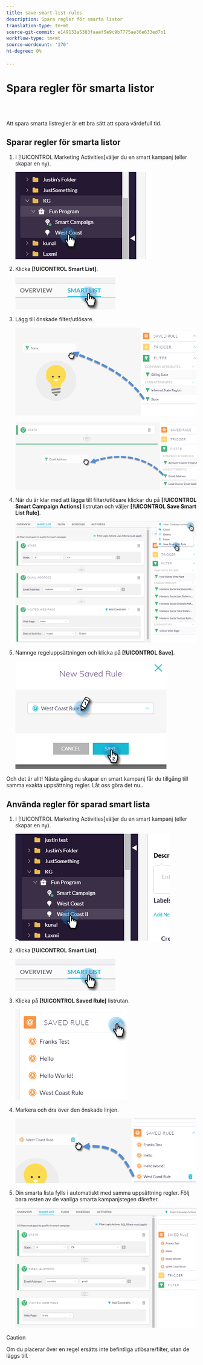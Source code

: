 ```yaml
---
title: save-smart-list-rules
description: Spara regler för smarta listor
translation-type: tm+mt
source-git-commit: e149133a5383faaef5e9c9b7775ae36e633ed7b1
workflow-type: tm+mt
source-wordcount: '170'
ht-degree: 0%

---
```



# Spara regler för smarta listor

<br> 

Att spara smarta listregler är ett bra sätt att spara värdefull tid.

## Sparar regler för smarta listor

1. I [!UICONTROL Marketing Activities]väljer du en smart kampanj (eller skapar en ny).

   ![Bild ett](/help/sky/assets/smart-lists-and-static-lists/save-smart-list-rules/save-smart-list-rules-1.png)

1. Klicka **[!UICONTROL Smart List]**.

   ![Bild två](/help/sky/assets/smart-lists-and-static-lists/save-smart-list-rules/save-smart-list-rules-2.png)

1. Lägg till önskade filter/utlösare.

   ![Bild tre](/help/sky/assets/smart-lists-and-static-lists/save-smart-list-rules/save-smart-list-rules-3.png)

   ![Bild fyra](/help/sky/assets/smart-lists-and-static-lists/save-smart-list-rules/save-smart-list-rules-4.png)

1. När du är klar med att lägga till filter/utlösare klickar du på **[!UICONTROL Smart Campaign Actions]** listrutan och väljer **[!UICONTROL Save Smart List Rule]**.

   ![Bild fem](/help/sky/assets/smart-lists-and-static-lists/save-smart-list-rules/save-smart-list-rules-5.png)

1. Namnge regeluppsättningen och klicka på **[!UICONTROL Save]**.

   ![Bild sex](/help/sky/assets/smart-lists-and-static-lists/save-smart-list-rules/save-smart-list-rules-6.png)

Och det är allt! Nästa gång du skapar en smart kampanj får du tillgång till samma exakta uppsättning regler. Låt oss göra det nu..

## Använda regler för sparad smart lista

1. I [!UICONTROL Marketing Activities]väljer du en smart kampanj (eller skapar en ny).

   ![Bild sju](/help/sky/assets/smart-lists-and-static-lists/save-smart-list-rules/save-smart-list-rules-7.png)

1. Klicka **[!UICONTROL Smart List]**.

   ![Bild åtta](/help/sky/assets/smart-lists-and-static-lists/save-smart-list-rules/save-smart-list-rules-8.png)

1. Klicka på **[!UICONTROL Saved Rule]** listrutan.

   ![Bild nio](/help/sky/assets/smart-lists-and-static-lists/save-smart-list-rules/save-smart-list-rules-9.png)

1. Markera och dra över den önskade linjen.

   ![Bild tio](/help/sky/assets/smart-lists-and-static-lists/save-smart-list-rules/save-smart-list-rules-10.png)

1. Din smarta lista fylls i automatiskt med samma uppsättning regler. Följ bara resten av de vanliga smarta kampanjstegen därefter.

   ![Bild elva](/help/sky/assets/smart-lists-and-static-lists/save-smart-list-rules/save-smart-list-rules-11.png)

>[!CAUTION]
>
>Om du placerar över en regel ersätts inte befintliga utlösare/filter, utan de läggs till.
